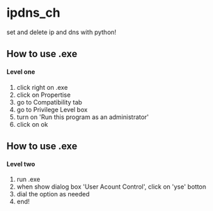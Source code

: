 # ipdns_ch
set and delete ip and dns with python!

## How to use .exe
#### Level one
1. click right on .exe
2. click on Propertise
3. go to Compatibility tab
4. go to Privilege Level box
5. turn on 'Run this program as an administrator'
6. click on ok
## How to use .exe
#### Level two
1. run .exe
2. when show dialog box 'User Acount Control', click on 'yse' botton
3. dial the option as needed
4. end!
